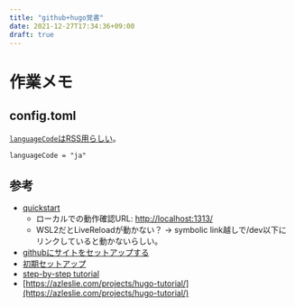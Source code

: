 ```yaml
---
title: "github+hugo覚書"
date: 2021-12-27T17:34:36+09:00
draft: true
---
```


# 作業メモ



## config.toml

[``languageCode``はRSS用らしい](https://github.com/gohugoio/hugo/issues/349)。

```
languageCode = "ja"
```
## 参考

* [quickstart](https://gohugo.io/getting-started/quick-start/)
  * ローカルでの動作確認URL: [http://localhost:1313/](http://localhost:1313/)
  * WSL2だとLiveReloadが動かない？ -> symbolic link越しで/dev以下にリンクしていると動かないらしい。
* [githubにサイトをセットアップする](https://gohugo.io/hosting-and-deployment/hosting-on-github/)
* [初期セットアップ](https://github.com/peaceiris/actions-gh-pages#%EF%B8%8F-first-deployment-with-github_token)
* [step-by-step tutorial](https://levelup.gitconnected.com/build-a-personal-website-with-github-pages-and-hugo-6c68592204c7)
* [https://azleslie.com/projects/hugo-tutorial/](https://azleslie.com/projects/hugo-tutorial/)
